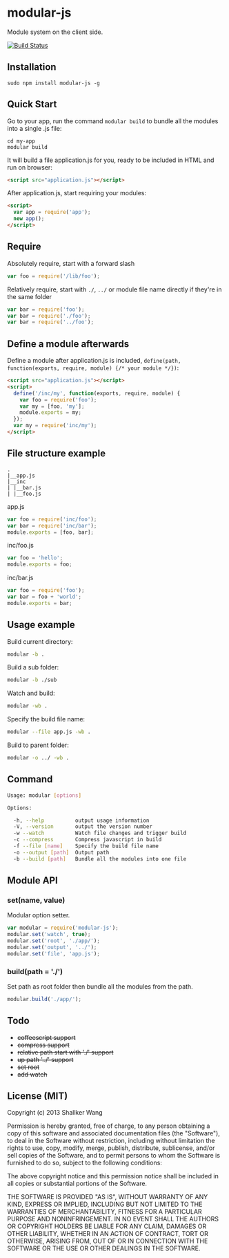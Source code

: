 modular-js
==========

Module system on the client side.

[![Build Status](https://drone.io/github.com/shallker-wang/modular-js/status.png)](https://drone.io/github.com/shallker-wang/modular-js/latest)

## Installation
```
sudo npm install modular-js -g
```


## Quick Start
Go to your app, run the command `modular build` to bundle all the modules into a single .js file:
```
cd my-app
modular build
```

It will build a file application.js for you, ready to be included in HTML and run on browser:
```html
<script src="application.js"></script>
```

After application.js, start requiring your modules:
```html
<script>
  var app = require('app');
  new app();
</script>
```


## Require
Absolutely require, start with a forward slash
```javascript
var foo = require('/lib/foo');
```

Relatively require, start with `./`, `../` or module file name directly if they're in the same folder
```javascript
var bar = require('foo');
var bar = require('./foo');
var bar = require('../foo');
```

## Define a module afterwards
Define a module after application.js is included, `define(path, function(exports, require, module) {/* your module */})`:
```html
<script src="application.js"></script>
<script>
  define('/inc/my', function(exports, require, module) {
    var foo = require('foo');
    var my = [foo, 'my'];
    module.exports = my;
  });
  var my = require('inc/my');
</script>
```


## File structure example
```
.
|__app.js
|__inc
| |__bar.js
| |__foo.js
```

app.js
```javascript
var foo = require('inc/foo');
var bar = require('inc/bar');
module.exports = [foo, bar];
```

inc/foo.js
```javascript
var foo = 'hello';
module.exports = foo;
```

inc/bar.js
```javascript
var foo = require('foo');
var bar = foo + 'world';
module.exports = bar;
```


## Usage example
Build current directory:
```bash
modular -b .
```

Build a sub folder:
```bash
modular -b ./sub
```

Watch and build:
```bash
modular -wb .
```

Specify the build file name:
```bash
modular --file app.js -wb .
```

Build to parent folder:
```bash
modular -o ../ -wb .
```


## Command
```bash
Usage: modular [options]

Options:

  -h, --help          output usage information
  -V, --version       output the version number
  -w --watch          Watch file changes and trigger build
  -c --compress       Compress javascript in build
  -f --file [name]    Specify the build file name
  -o --output [path]  Output path
  -b --build [path]   Bundle all the modules into one file
```


## Module API
### set(name, value)
Modular option setter.

```javascript
var modular = require('modular-js');
modular.set('watch', true);
modular.set('root', './app/');
modular.set('output', '../');
modular.set('file', 'app.js');
```

### build(path = './')
Set path as root folder then bundle all the modules from the path.

```javascript
modular.build('./app/');
```


## Todo
- ~~coffeescript support~~
- ~~compress support~~
- ~~relative path start with './' support~~
- ~~up path '../' support~~
- ~~set root~~
- ~~add watch~~


## License (MIT)

Copyright (c) 2013 Shallker Wang

Permission is hereby granted, free of charge, to any person
obtaining a copy of this software and associated documentation
files (the "Software"), to deal in the Software without
restriction, including without limitation the rights to use,
copy, modify, merge, publish, distribute, sublicense, and/or sell
copies of the Software, and to permit persons to whom the
Software is furnished to do so, subject to the following
conditions:

The above copyright notice and this permission notice shall be
included in all copies or substantial portions of the Software.

THE SOFTWARE IS PROVIDED "AS IS", WITHOUT WARRANTY OF ANY KIND,
EXPRESS OR IMPLIED, INCLUDING BUT NOT LIMITED TO THE WARRANTIES
OF MERCHANTABILITY, FITNESS FOR A PARTICULAR PURPOSE AND
NONINFRINGEMENT. IN NO EVENT SHALL THE AUTHORS OR COPYRIGHT
HOLDERS BE LIABLE FOR ANY CLAIM, DAMAGES OR OTHER LIABILITY,
WHETHER IN AN ACTION OF CONTRACT, TORT OR OTHERWISE, ARISING
FROM, OUT OF OR IN CONNECTION WITH THE SOFTWARE OR THE USE OR
OTHER DEALINGS IN THE SOFTWARE.
